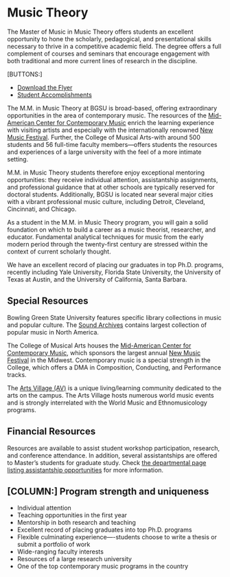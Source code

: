 # Music Theory

The Master of Music in Music Theory offers students an excellent opportunity to hone the scholarly, pedagogical, and presentational skills necessary to thrive in a competitive academic field. The degree offers a full complement of courses and seminars that encourage engagement with both traditional and more current lines of research in the discipline.

[BUTTONS:]

* [Download the Flyer](link)
* [Student Accomplishments](link)

The M.M. in Music Theory at BGSU is broad-based, offering extraordinary opportunities in the area of contemporary music. The resources of the [Mid-American Center for Contemporary Music](link) enrich the learning experience with visiting artists and especially with the internationally renowned [New Music Festival](link). Further, the College of Musical Arts-with around 500 students and 56 full-time faculty members—offers students the resources and experiences of a large university with the feel of a more intimate setting.

M.M. in Music Theory students therefore enjoy exceptional mentoring opportunities: they receive individual attention, assistantship assignments, and professional guidance that at other schools are typically reserved for doctoral students. Additionally, BGSU is located near several major cities with a vibrant professional music culture, including Detroit, Cleveland, Cincinnati, and Chicago.

As a student in the M.M. in Music Theory program, you will gain a solid foundation on which to build a career as a music theorist, researcher, and educator. Fundamental analytical techniques for music from the early modern period through the twenty-first century are stressed within the context of current scholarly thought.

We have an excellent record of placing our graduates in top Ph.D. programs, recently including Yale University, Florida State University, the University of Texas at Austin, and the University of California, Santa Barbara.

## Special Resources

Bowling Green State University features specific library collections in music and popular culture. The [Sound Archives](link) contains largest collection of popular music in North America.

The College of Musical Arts houses the [Mid-American Center for Contemporary Music](link), which sponsors the largest annual [New Music Festival](link) in the Midwest. Contemporary music is a special strength in the College, which offers a DMA in Composition, Conducting, and Performance tracks.

The [Arts Village (AV)](link) is a unique living/learning community dedicated to the arts on the campus. The Arts Village hosts numerous world music events and is strongly interrelated with the World Music and Ethnomusicology programs.

## Financial Resources

Resources are available to assist student workshop participation, research, and conference attendance. In addition, several assistantships are offered to Master’s students for graduate study. Check [the departmental page listing assistantship opportunities](link) for more information.

## [COLUMN:] Program strength and uniqueness

* Individual attention
* Teaching opportunities in the first year
* Mentorship in both research and teaching
* Excellent record of placing graduates into top Ph.D. programs
* Flexible culminating experience—-students choose to write a thesis or submit a portfolio of work
* Wide-ranging faculty interests
* Resources of a large research university
* One of the top contemporary music programs in the country
